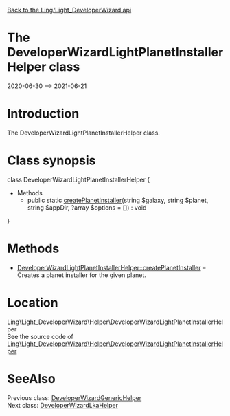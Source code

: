 [Back to the Ling/Light_DeveloperWizard api](https://github.com/lingtalfi/Light_DeveloperWizard/blob/master/doc/api/Ling/Light_DeveloperWizard.md)



The DeveloperWizardLightPlanetInstallerHelper class
================
2020-06-30 --> 2021-06-21






Introduction
============

The DeveloperWizardLightPlanetInstallerHelper class.



Class synopsis
==============


class <span class="pl-k">DeveloperWizardLightPlanetInstallerHelper</span>  {

- Methods
    - public static [createPlanetInstaller](https://github.com/lingtalfi/Light_DeveloperWizard/blob/master/doc/api/Ling/Light_DeveloperWizard/Helper/DeveloperWizardLightPlanetInstallerHelper/createPlanetInstaller.md)(string $galaxy, string $planet, string $appDir, ?array $options = []) : void

}






Methods
==============

- [DeveloperWizardLightPlanetInstallerHelper::createPlanetInstaller](https://github.com/lingtalfi/Light_DeveloperWizard/blob/master/doc/api/Ling/Light_DeveloperWizard/Helper/DeveloperWizardLightPlanetInstallerHelper/createPlanetInstaller.md) &ndash; Creates a planet installer for the given planet.





Location
=============
Ling\Light_DeveloperWizard\Helper\DeveloperWizardLightPlanetInstallerHelper<br>
See the source code of [Ling\Light_DeveloperWizard\Helper\DeveloperWizardLightPlanetInstallerHelper](https://github.com/lingtalfi/Light_DeveloperWizard/blob/master/Helper/DeveloperWizardLightPlanetInstallerHelper.php)



SeeAlso
==============
Previous class: [DeveloperWizardGenericHelper](https://github.com/lingtalfi/Light_DeveloperWizard/blob/master/doc/api/Ling/Light_DeveloperWizard/Helper/DeveloperWizardGenericHelper.md)<br>Next class: [DeveloperWizardLkaHelper](https://github.com/lingtalfi/Light_DeveloperWizard/blob/master/doc/api/Ling/Light_DeveloperWizard/Helper/DeveloperWizardLkaHelper.md)<br>
